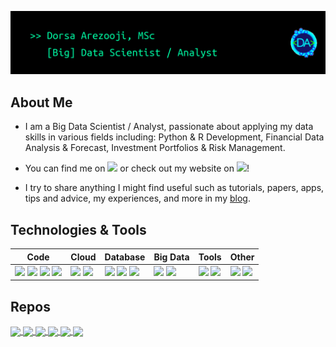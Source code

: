  [![Header](https://raw.githubusercontent.com/Dorsa-Arezooji/Dorsa-Arezooji/master/header.gif "Go to website")](https://dorsa-arezooji.github.io/)

## About Me

* I am a Big Data Scientist / Analyst, passionate about applying my data skills in various fields including: 
Python & R Development, Financial Data Analysis & Forecast, Investment Portfolios & Risk Management.

* You can find me on [![](https://i.stack.imgur.com/gVE0j.png)](https://www.linkedin.com/in/dorsa-arezooji/) or check out my website on [![](https://i.stack.imgur.com/tskMh.png)](https://dorsa-arezooji.github.io/)!

* I try to share anything I might find useful such as tutorials, papers, apps, tips and advice, my experiences, and more in my [blog](https://Dorsa-Arezooji.github.io/Blog).

## Technologies & Tools

| Code | Cloud | Database | Big Data | Tools | Other |
| --- | --- | --- | --- | --- | --- |
|![](https://img.shields.io/badge/Code-Python-informational?style=flat&logo=python&logoColor=white&color=2bbc8a) ![](https://img.shields.io/badge/Code-R-informational?style=flat&logo=R&logoColor=white&color=2bbc8a) ![](https://img.shields.io/badge/Code-Matlab-informational?style=flat&logo=mathworks&logoColor=white&color=2bbc8a) ![](https://img.shields.io/badge/Code-HTML-informational?style=flat&logo=HTML5&logoColor=white&color=2bbc8a) | ![](https://img.shields.io/badge/Cloud-AWS-informational?style=flat&logo=amazon-aws&logoColor=white&color=2bbc8a) ![](https://img.shields.io/badge/Cloud-GCP-informational?style=flat&logo=google-cloud&logoColor=white&color=2bbc8a) | ![](https://img.shields.io/badge/DB-Cassandra-informational?style=flat&logo=apache-cassandra&logoColor=white&color=2bbc8a) ![](https://img.shields.io/badge/DB-MySQL-informational?style=flat&logo=MySQL&logoColor=white&color=2bbc8a) ![](https://img.shields.io/badge/DB-MongoDB-informational?style=flat&logo=mongoDB&logoColor=white&color=2bbc8a) | ![](https://img.shields.io/badge/Big_Data-Hadoop-informational?style=flat&logo=Hadoop&logoColor=white&color=2bbc8a) ![](https://img.shields.io/badge/Big_Data-PySpark-informational?style=flat&logo=Apache-Spark&logoColor=white&color=2bbc8a) | ![](https://img.shields.io/badge/Tools-Docker-informational?style=flat&logo=docker&logoColor=white&color=2bbc8a) ![](https://img.shields.io/badge/Tools-Kubernetes-informational?style=flat&logo=kubernetes&logoColor=white&color=2bbc8a) | ![](https://img.shields.io/badge/Viz-Tableau-informational?style=flat&logo=Tableau&logoColor=white&color=2bbc8a) ![](https://img.shields.io/badge/OS-Linux-informational?style=flat&logo=linux&logoColor=white&color=2bbc8a) |
<!--
|![](https://img.shields.io/badge/Code-Python-informational?style=flat&logo=python&logoColor=white&color=2bbc8a) | 


|![](https://img.shields.io/badge/Code-Python-informational?style=flat&logo=python&logoColor=white&color=2bbc8a) ![](https://img.shields.io/badge/Code-R-informational?style=flat&logo=R&logoColor=white&color=2bbc8a) ![](https://img.shields.io/badge/Code-Matlab-informational?style=flat&logo=mathworks&logoColor=white&color=2bbc8a) ![](https://img.shields.io/badge/Code-HTML-informational?style=flat&logo=HTML5&logoColor=white&color=2bbc8a) | ![](https://img.shields.io/badge/Cloud-AWS-informational?style=flat&logo=amazon-aws&logoColor=white&color=2bbc8a) ![](https://img.shields.io/badge/Cloud-GCP-informational?style=flat&logo=google-cloud&logoColor=white&color=2bbc8a) | ![](https://img.shields.io/badge/DB-Cassandra-informational?style=flat&logo=apache-cassandra&logoColor=white&color=2bbc8a) ![](https://img.shields.io/badge/DB-MySQL-informational?style=flat&logo=MySQL&logoColor=white&color=2bbc8a) ![](https://img.shields.io/badge/DB-MongoDB-informational?style=flat&logo=mongoDB&logoColor=white&color=2bbc8a) | ![](https://img.shields.io/badge/Big_Data-Hadoop-informational?style=flat&logo=Hadoop&logoColor=white&color=2bbc8a) ![](https://img.shields.io/badge/Big_Data-PySpark-informational?style=flat&logo=Apache-Spark&logoColor=white&color=2bbc8a) | ![](https://img.shields.io/badge/Tools-Docker-informational?style=flat&logo=docker&logoColor=white&color=2bbc8a) ![](https://img.shields.io/badge/Tools-Kubernetes-informational?style=flat&logo=kubernetes&logoColor=white&color=2bbc8a) | ![](https://img.shields.io/badge/Viz-Tableau-informational?style=flat&logo=Tableau&logoColor=white&color=2bbc8a) ![](https://img.shields.io/badge/OS-Linux-informational?style=flat&logo=linux&logoColor=white&color=2bbc8a) | 

[![Top Langs](https://github-readme-stats.vercel.app/api/top-langs/?username=Dorsa-Arezooji&layout=compact&title_color=04fc95&text_color=90e1df&icon_color=04fc95&bg_color=121112)](https://github.com/Dorsa-Arezooji)
-->
## Repos

<!--
<a href="https://github.com/Dorsa-Arezooji/Dorsa-Arezooji">
  <img align="center" src="https://github-readme-stats.vercel.app/api/top-langs/?username=Dorsa-Arezooji&hide=java,html&theme=material-palenight&show_icons=true" />
</a>
<a href="https://github.com/Dorsa-Arezooji/Dorsa-Arezooji">
  <img align="center" src="https://github-readme-stats.vercel.app/api?username=Dorsa-Arezooji&show_icons=true&line_height=27&count_private=true&theme=material-palenight&show_icons=true" alt="Dorsa's GitHub Stats" />
</a>
-->


<a href="https://github.com/Dorsa-Arezooji/PortoDash">
  <img align="center" src="https://github-readme-stats.vercel.app/api/pin/?username=Dorsa-Arezooji&repo=PortoDash&title_color=04fc95&text_color=90e1df&icon_color=04fc95&bg_color=121112&show_icons=true" />
</a>

<a href="https://github.com/Dorsa-Arezooji/Forex-MCMC">
  <img align="center" src="https://github-readme-stats.vercel.app/api/pin/?username=Dorsa-Arezooji&repo=Forex-MCMC&title_color=04fc95&text_color=90e1df&icon_color=04fc95&bg_color=121112&show_icons=true" />
</a>

<a href="https://github.com/Dorsa-Arezooji/Retail-Analytics">
  <img align="center" src="https://github-readme-stats.vercel.app/api/pin/?username=Dorsa-Arezooji&repo=Retail-Analytics&title_color=04fc95&text_color=90e1df&icon_color=04fc95&bg_color=121112&show_icons=true" />
</a>   

<a href="https://github.com/Dorsa-Arezooji/Ethereum-Analysis">
  <img align="center" src="https://github-readme-stats.vercel.app/api/pin/?username=Dorsa-Arezooji&repo=Ethereum-Analysis&title_color=04fc95&text_color=90e1df&icon_color=04fc95&bg_color=121112&show_icons=true" />
</a>

<a href="https://github.com/Dorsa-Arezooji/Forex-Flask">
  <img align="center" src="https://github-readme-stats.vercel.app/api/pin/?username=Dorsa-Arezooji&repo=Forex-Flask&title_color=04fc95&text_color=90e1df&icon_color=04fc95&bg_color=121112&show_icons=true" />
</a>  

<a href="https://github.com/Dorsa-Arezooji/SplittR">
  <img align="center" src="https://github-readme-stats.vercel.app/api/pin/?username=Dorsa-Arezooji&repo=SplittR&title_color=04fc95&text_color=90e1df&icon_color=04fc95&bg_color=121112&show_icons=true" />
</a> 
  
<!-- Resources -->
<!-- Icons: https://simpleicons.org/ -->
<!-- GitHub Stats: https://github.com/anuraghazra/github-readme-stats -->
<!-- Emojis: https://emojipedia.org/emoji/ -->
<!-- HTML Emojis: https://www.fileformat.info/index.htm -->
<!-- Shields: https://shields.io/ -->
<!-- Awesome GitHub Profile README: https://github.com/abhisheknaiidu/awesome-github-profile-readme -->

<!--  
   * [Forex-MCMC](https://github.com/Dorsa-Arezooji/Forex-MCMC) `R` | `Bayesian Structural Time-Series` `Forecst` `MCMC`
   * [Ethereum-Analysis](https://github.com/Dorsa-Arezooji/Ethereum-Analysis) `Python` | `Big Data Processing` `Big Graphs`
   * [Retail-Analytics](https://github.com/Dorsa-Arezooji/Retail-Analytics) `Python` | `Machine Learning` `Prediction` `Bayesian Learning`
   * [Forex-Flask](https://github.com/Dorsa-Arezooji/Forex-Flask) `Python` | `REST API` `Live & Historical Quotes` `Trading Journal`
    
**Medical Data Analysis & Drug Development**
  
   * [Sick-Pigs](https://github.com/Dorsa-Arezooji/Sick-Pigs) `R` | `rstan` `MCMC` `Drug Dosing` `Bayesian Hierarchical Modeling`
   * [EEG-Fractal-Analysis](https://github.com/Dorsa-Arezooji/EEG-Fractal-Analysis) `Matlab` | `EEG Signal Processing` `Fractal Analysis`
   * [AutoDoc](https://github.com/Dorsa-Arezooji/AutoDoc) `owl` `swrl` | `Medical Informatics` `Ontology` `Inference`
-->

